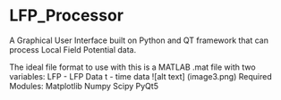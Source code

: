 # LFP_Processor
A Graphical User Interface built on Python and QT framework that can process Local Field Potential data.

The ideal file format to use with this is a MATLAB .mat file with two variables:
LFP - LFP Data
t - time data
![alt text] (image3.png)
Required Modules:
Matplotlib
Numpy
Scipy
PyQt5